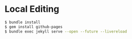 # Local Editing

```bash
$ bundle install
$ gem install github-pages
$ bundle exec jekyll serve --open --future --livereload
```
